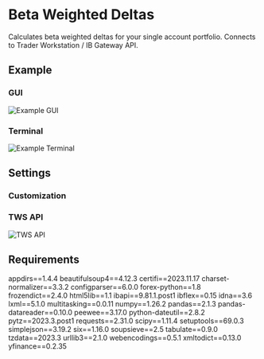 # Beta Weighted Deltas
Calculates beta weighted deltas for your single account portfolio. Connects to Trader Workstation / IB Gateway API.
## Example
### GUI
![Example GUI](https://i.imgur.com/RBkdbYS.png)
### Terminal
![Example Terminal](https://i.imgur.com/8FKIUdS.png)
## Settings
### Customization
### TWS API
![TWS API](https://i.imgur.com/WvHPmbp.png)
## Requirements
appdirs==1.4.4
beautifulsoup4==4.12.3
certifi==2023.11.17
charset-normalizer==3.3.2
configparser==6.0.0
forex-python==1.8
frozendict==2.4.0
html5lib==1.1
ibapi==9.81.1.post1
ibflex==0.15
idna==3.6
lxml==5.1.0
multitasking==0.0.11
numpy==1.26.2
pandas==2.1.3
pandas-datareader==0.10.0
peewee==3.17.0
python-dateutil==2.8.2
pytz==2023.3.post1
requests==2.31.0
scipy==1.11.4
setuptools==69.0.3
simplejson==3.19.2
six==1.16.0
soupsieve==2.5
tabulate==0.9.0
tzdata==2023.3
urllib3==2.1.0
webencodings==0.5.1
xmltodict==0.13.0
yfinance==0.2.35


